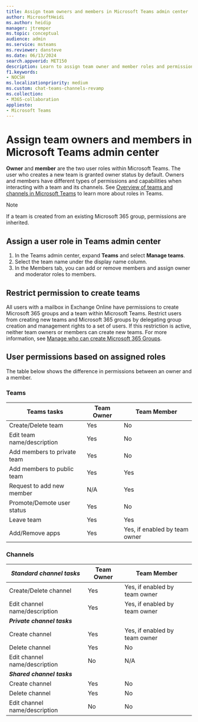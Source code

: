 ```yaml
---
title: Assign team owners and members in Microsoft Teams admin center
author: MicrosoftHeidi
ms.author: heidip
manager: jtremper
ms.topic: conceptual
audience: admin
ms.service: msteams
ms.reviewer: dansteve
ms.date: 06/13/2024
search.appverid: MET150
description: Learn to assign team owner and member roles and permissions in Microsoft Teams including permissions to create teams.
f1.keywords:
- NOCSH
ms.localizationpriority: medium
ms.custom: chat-teams-channels-revamp
ms.collection: 
- M365-collaboration
appliesto: 
- Microsoft Teams
---
```

# Assign team owners and members in Microsoft Teams admin center

**Owner** and **member** are the two user roles within Microsoft Teams. The user who creates a new team is granted owner status by default. Owners and members have different types of permissions and capabilities when interacting with a team and its channels. See [Overview of teams and channels in Microsoft Teams](teams-channels-overview.md) to learn more about roles in Teams.

> [!NOTE]
> If a team is created from an existing Microsoft 365 group, permissions are inherited.

## Assign a user role in Teams admin center

1. In the Teams admin center, expand **Teams** and select **Manage teams**.
2. Select the team name under the display name column.
3. In the Members tab, you can add or remove members and assign owner and moderator roles to members.

## Restrict permission to create teams

All users with a mailbox in Exchange Online have permissions to create Microsoft 365 groups and a team within Microsoft Teams. Restrict users from creating new teams and Microsoft 365 groups by delegating group creation and management rights to a set of users. If this restriction is active, neither team owners or members can create new teams. For more information, see [Manage who can create Microsoft 365 Groups](https://support.office.com/article/manage-who-can-create-office-365-groups-4c46c8cb-17d0-44b5-9776-005fced8e618).

## User permissions based on assigned roles

The table below shows the difference in permissions between an owner and a member.

### Teams

|Teams tasks| Team Owner | Team Member |
|---------|---------|---------|
|Create/Delete team  |    Yes     |     No    |
|Edit team name/description   |     Yes    |     No     |
|Add members to private team    |     Yes    |  No |
|Add members to public team    |     Yes    |     Yes   |
|Request to add new member   |     N/A    |    Yes   |
|Promote/Demote user status | Yes | No |
|Leave team  |    Yes     |     Yes    |
|Add/Remove apps   |     Yes    |     Yes, if enabled by team owner     |

### Channels

|***Standard channel tasks*** | **Team Owner** | **Team Member**|
|----|----|----|
|Create/Delete channel  |     Yes    |    Yes, if enabled by team owner      |
|Edit channel name/description    |    Yes     |     Yes, if enabled by team owner    |
|***Private channel tasks***|
|Create channel    |    Yes     |    Yes, if enabled by team owner      |
|Delete channel    |    Yes     |    No     |
|Edit channel name/description |     No    |    N/A     |
|***Shared channel tasks***
|Create channel    |    Yes     |     No    |
|Delete channel | Yes | No |
|Edit channel name/description    |    No     |     No    |
